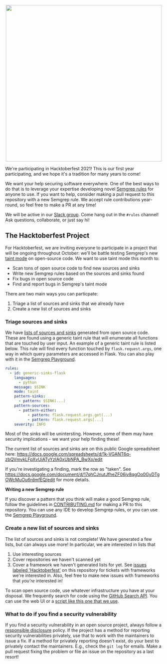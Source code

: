 <p align="center"><img src="https://hacktoberfest.digitalocean.com/_nuxt/img/logo-hacktoberfest-full.f42e3b1.svg" width="500px" /></p>

We're participating in Hacktoberfest 2021! This is our first year participating, and we hope it's a tradition for many years to come!

We want your help securing software everywhere. One of the best ways to do that is to leverage your expertise developing novel [Semgrep rules](https://semgrep.dev/r) for anyone to use. If you want to help, consider making a pull request to this repository with a new Semgrep rule. We accept rule contributions year-round, so feel free to make a PR at any time!

We will be active in our [Slack group](https://r2c.dev/slack). Come hang out in the `#rules` channel! Ask questions, collaborate, or just say hi!

## The Hacktoberfest Project

For Hacktoberfest, we are inviting everyone to participate in a project that will be ongoing throughout October: we'll be battle testing Semgrep's new [taint mode](https://semgrep.dev/docs/writing-rules/data-flow/#taint-tracking) on open-source code. We want to use taint mode this month to:
- Scan tons of open source code to find new sources and sinks
- Write new Semgrep rules based on the sources and sinks found
- Fix bugs in open source code
- Find and report bugs in Semgrep's taint mode

There are two main ways you can particpate:
1. Triage a list of sources and sinks that we already have
1. Create a new list of sources and sinks

### Triage sources and sinks

We have [lists of sources and sinks](https://docs.google.com/spreadsheets/d/1k-VGANT6q-zbQVmvkLFpXvUiATyYzIA0xUbNPA_BwXo/edit) generated from open source code. These are found using a generic taint rule that will enumerate all functions that are touched by user input. An example of a generic taint rule is listed below. This rule will find every function touched by `flask.request.args`, one way in which query parameters are accessed in Flask. You can also play with it in the [Semgrep Playground](https://semgrep.dev/s/Ev48).

```yaml
rules:
  - id: generic-sinks-flask
    languages:
      - python
    message: $SINK
    mode: taint
    pattern-sinks:
      - pattern: $SINK(...)
    pattern-sources:
      - pattern-either:
          - pattern: flask.request.args.get(...)
          - pattern: flask.request.args[...]
    severity: INFO
```

Most of the sinks will be unintersting. However, some of them may have security implications - we want your help finding these!

The current list of sources and sinks are on this public Google spreadsheet here: https://docs.google.com/spreadsheets/d/1k-VGANT6q-zbQVmvkLFpXvUiATyYzIA0xUbNPA_BwXo/edit

If you're investigating a finding, mark the row as "taken". See https://docs.google.com/document/d/17qhCJnutJfheZF06jv8qgOo0GyDTgOWcMuOu6rdmfEQ/edit for more details.

**Writing a new Semgrep rule**

If you discover a pattern that you think will make a good Semgrep rule, follow the guidelines in [CONTRIBUTING.md](https://github.com/returntocorp/semgrep-rules/blob/develop/CONTRIBUTING.md) for making a PR to this repository. You can use any IDE to develop Semgrep rules, or you can use the [Semgrep Playground](https://semgrep.dev/editor).

### Create a new list of sources and sinks

The list of sources and sinks is not complete! We have generated a few lists, but can always use more! In particular, we are interested in lists that
1. Use interesting sources
1. Cover repositories we haven't scanned yet
1. Cover a framework we haven't generated lists for yet. See [issues labeled 'Hacktoberfest'](https://github.com/returntocorp/semgrep-rules/issues?q=is%3Aissue+is%3Aopen+label%3Ahacktoberfest) on this repository for tickets with frameworks we're interested in. Also, feel free to make new issues with frameworks that *you're* interested in!

To scan open source code, use whatever infrastructure you have at your disposal. We frequently search for code using the [GitHub Search API](https://docs.github.com/en/rest/reference/search). You can use the web UI or a [script like this one that we use](https://gist.github.com/minusworld/fa69a633e33685148de02f4d4e454aa3).

### What to do if you find a security vulnerability

If you find a security vulnerability in an open source project, always follow a [responsible disclosure](https://en.wikipedia.org/wiki/Responsible_disclosure) policy. If the project has a method for reporting security vulnerabilities privately, use that to work with the maintainers to issue a fix. If a method for privately reporting doesn't exist, do your best to privately contact the maintainers. E.g., check the `git log` for emails. Make a pull request fixing the problem or file an issue on the repository as a last resort!
